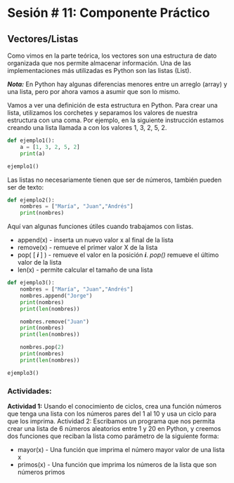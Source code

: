 # Sesión # 11: Componente Práctico

## Vectores/Listas

Como vimos en la parte teórica, los vectores son una estructura de dato organizada que nos permite almacenar información. Una de las implementaciones más utilizadas es Python son las listas (List). 

***Nota:*** En Python hay algunas diferencias menores entre un arreglo (array) y una lista, 
pero por ahora vamos a asumir que son lo mismo.

Vamos a ver una definición de esta estructura en Python. Para crear una lista, utilizamos los corchetes y separamos los valores de nuestra estructura con una coma. Por ejemplo, en la siguiente instrucción estamos creando una lista llamada a con los valores 1, 3, 2, 5, 2.

``` python
def ejemplo1():
    a = [1, 3, 2, 5, 2]
    print(a)

ejemplo1()
```

Las listas no necesariamente tienen que ser de números, también pueden ser de texto:

``` python
def ejemplo2():
    nombres = ["María", "Juan","Andrés"]
    print(nombres)
```

Aquí van algunas funciones útiles cuando trabajamos con listas.

* append(x) - inserta un nuevo valor x al final de la lista
* remove(x) - remueve el primer valor X de la lista
* pop( [ ***i*** ] ) - remueve el valor en la posición ***i***. *pop()* remueve el último valor de la lista
* len(x) - permite calcular el tamaño de una lista

``` python
def ejemplo3():
    nombres = ["María", "Juan","Andrés"]
    nombres.append("Jorge")
    print(nombres)
    print(len(nombres))

    nombres.remove("Juan")
    print(nombres)
    print(len(nombres))

    nombres.pop(2)
    print(nombres)
    print(len(nombres))

ejemplo3()
```

### Actividades:

**Actividad 1:** Usando el conocimiento de ciclos, crea una función números que tenga una lista con los números pares del 1 al 10 y usa un ciclo para que los imprima.
Actividad 2:  Escribamos un programa que nos permita crear una lista de 6 números aleatorios entre 1 y 20 en Python, y creemos dos funciones que reciban la lista como parámetro de la siguiente forma:
* mayor(x) - Una función que imprima el número mayor valor de una lista x
* primos(x) - Una función que imprima los números de la lista que son números primos
